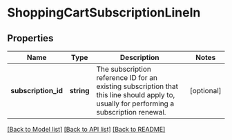 # ShoppingCartSubscriptionLineIn

## Properties
Name | Type | Description | Notes
------------ | ------------- | ------------- | -------------
**subscription_id** | **string** | The subscription reference ID for an existing subscription that this line should apply to, usually for performing a subscription renewal. | [optional] 

[[Back to Model list]](../README.md#documentation-for-models) [[Back to API list]](../README.md#documentation-for-api-endpoints) [[Back to README]](../README.md)


